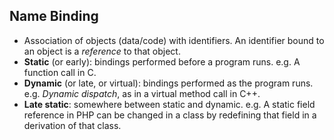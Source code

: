 Name Binding
------------

* Association of objects (data/code) with identifiers. An identifier bound to an object is a _reference_ to that object.
* **Static** (or early): bindings performed before a program runs. e.g. A function call in C.
* **Dynamic** (or late, or virtual): bindings performed as the program runs. e.g. _Dynamic dispatch_, as in a virtual method call in C++.
* **Late static**: somewhere between static and dynamic. e.g. A static field reference in PHP can be changed in a class by redefining that field in a derivation of that class.
